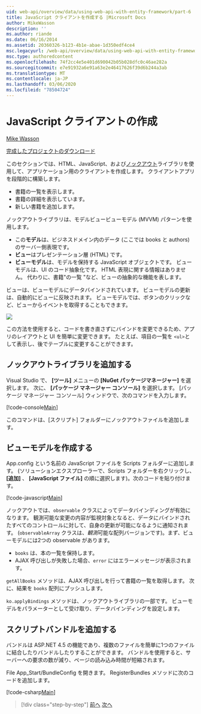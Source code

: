 ```yaml
---
uid: web-api/overview/data/using-web-api-with-entity-framework/part-6
title: JavaScript クライアントを作成する |Microsoft Docs
author: MikeWasson
description: ''
ms.author: riande
ms.date: 06/16/2014
ms.assetid: 20360326-b123-4b1e-abae-1d350edf4ce4
msc.legacyurl: /web-api/overview/data/using-web-api-with-entity-framework/part-6
msc.type: authoredcontent
ms.openlocfilehash: 74f2cc4e5e401d690042b05b028dfc0c46ae282a
ms.sourcegitcommit: e7e91932a6e91a63e2e46417626f39d6b244a3ab
ms.translationtype: MT
ms.contentlocale: ja-JP
ms.lasthandoff: 03/06/2020
ms.locfileid: "78504724"
---
```

# <a name="create-the-javascript-client"></a>JavaScript クライアントの作成

[Mike Wasson](https://github.com/MikeWasson)

[完成したプロジェクトのダウンロード](https://github.com/MikeWasson/BookService)

このセクションでは、HTML、JavaScript、および[ノックアウト](http://knockoutjs.com/)ライブラリを使用して、アプリケーション用のクライアントを作成します。 クライアントアプリを段階的に構築します。

- 書籍の一覧を表示します。
- 書籍の詳細を表示しています。
- 新しい書籍を追加します。

ノックアウトライブラリは、モデルビュービューモデル (MVVM) パターンを使用します。

- この**モデル**は、ビジネスドメイン内のデータ (ここでは books と authors) のサーバー側表現です。
- **ビュー**はプレゼンテーション層 (HTML) です。
- **ビューモデル**は、モデルを保持する JavaScript オブジェクトです。 ビューモデルは、UI のコード抽象化です。 HTML 表現に関する情報はありません。 代わりに、書籍&quot;の一覧 &quot;など、ビューの抽象的な機能を表します。

ビューは、ビューモデルにデータバインドされています。 ビューモデルの更新は、自動的にビューに反映されます。 ビューモデルでは、ボタンのクリックなど、ビューからイベントを取得することもできます。

![](part-6/_static/image1.png)

この方法を使用すると、コードを書き直さずにバインドを変更できるため、アプリのレイアウトと UI を簡単に変更できます。 たとえば、項目の一覧を `<ul>`として表示し、後でテーブルに変更することができます。

## <a name="add-the-knockout-library"></a>ノックアウトライブラリを追加する

Visual Studio で、 **[ツール]** メニューの **[NuGet パッケージマネージャー]** を選択します。 次に、 **[パッケージ マネージャー コンソール]** を選択します。 [パッケージ マネージャー コンソール] ウィンドウで、次のコマンドを入力します。

[!code-console[Main](part-6/samples/sample1.cmd)]

このコマンドは、[スクリプト] フォルダーにノックアウトファイルを追加します。

## <a name="create-the-view-model"></a>ビューモデルを作成する

App.config という名前の JavaScript ファイルを Scripts フォルダーに追加します。 (ソリューションエクスプローラーで、Scripts フォルダーを右クリックし、 **[追加]** 、 **[JavaScript ファイル]** の順に選択します)。次のコードを貼り付けます。

[!code-javascript[Main](part-6/samples/sample2.js)]

ノックアウトでは、`observable` クラスによってデータバインディングが有効になります。 観測可能な変更の内容が監視対象となると、データにバインドされたすべてのコントロールに対して、自身の更新が可能になるように通知されます。 (`observableArray` クラスは、*観測*可能な配列バージョンです)。まず、ビューモデルには2つの observable があります。

- `books` は、本の一覧を保持します。
- AJAX 呼び出しが失敗した場合、`error` にはエラーメッセージが表示されます。

`getAllBooks` メソッドは、AJAX 呼び出しを行って書籍の一覧を取得します。 次に、結果を `books` 配列にプッシュします。

`ko.applyBindings` メソッドは、ノックアウトライブラリの一部です。 ビューモデルをパラメーターとして受け取り、データバインディングを設定します。

## <a name="add-a-script-bundle"></a>スクリプトバンドルを追加する

バンドルは ASP.NET 4.5 の機能であり、複数のファイルを簡単に1つのファイルに結合したりバンドルしたりすることができます。 バンドルを使用すると、サーバーへの要求の数が減り、ページの読み込み時間が短縮されます。

File App\_Start/BundleConfig を開きます。 RegisterBundles メソッドに次のコードを追加します。

[!code-csharp[Main](part-6/samples/sample3.cs)]

> [!div class="step-by-step"]
> [前へ](part-5.md)
> [次へ](part-7.md)
